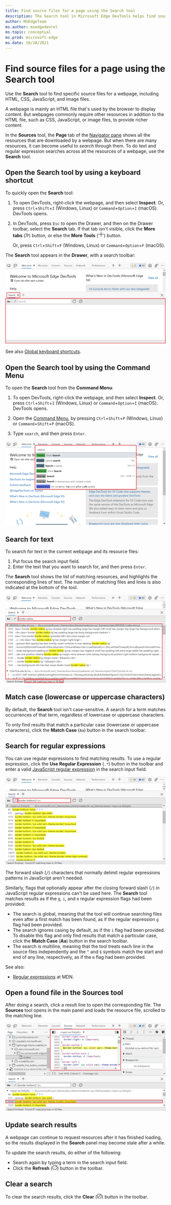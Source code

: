 ```yaml
---
title: Find source files for a page using the Search tool
description: The Search tool in Microsoft Edge DevTools helps find source files.
author: MSEdgeTeam
ms.author: msedgedevrel
ms.topic: conceptual
ms.prod: microsoft-edge
ms.date: 10/28/2021
---
```

# Find source files for a page using the Search tool

Use the **Search** tool to find specific source files for a webpage, including HTML, CSS, JavaScript, and image files.

A webpage is mainly an HTML file that's used by the browser to display content.  But webpages commonly require other resources in addition to the HTML file, such as CSS, JavaScript, or image files, to provide richer content.

In the **Sources** tool, the **Page** tab of the [Navigator pane](../sources/index.md#using-the-navigator-pane-to-select-files) shows all the resources that are downloaded by a webpage.  But when there are many resources, it can become useful to _search_ through them.  To do text and regular expression searches across all the resources of a webpage, use the **Search** tool.


<!-- ====================================================================== -->
## Open the Search tool by using a keyboard shortcut

To quickly open the **Search** tool:

1. To open DevTools, right-click the webpage, and then select **Inspect**.  Or, press `Ctrl`+`Shift`+`I` (Windows, Linux) or `Command`+`Option`+`I` (macOS).  DevTools opens.

1. In DevTools, press `Esc` to open the Drawer, and then on the Drawer toolbar, select the **Search** tab.  If that tab isn't visible, click the **More tabs** (![More tabs icon](../media/more-tabs-icon-light-theme.png)) button, or else the **More Tools** (![More Tools icon](../media/more-tools-icon-light-theme.png)) button.

   Or, press `Ctrl`+`Shift`+`F` (Windows, Linux) or `Command`+`Option`+`F` (macOS).

The **Search** tool appears in the **Drawer**, with a search toolbar:

![The Search tool, with the search toolbar](../media/search-tool/search-tool-first-open.png)

See also [Global keyboard shortcuts](../shortcuts/index.md#global-keyboard-shortcuts).


<!-- ====================================================================== -->
## Open the Search tool by using the Command Menu

To open the **Search** tool from the **Command Menu**:

1. To open DevTools, right-click the webpage, and then select **Inspect**.  Or, press `Ctrl`+`Shift`+`I` (Windows, Linux) or `Command`+`Option`+`I` (macOS).  DevTools opens.

1. Open the [Command Menu](../command-menu/index.md), by pressing `Ctrl`+`Shift`+`P` (Windows, Linux) or `Command`+`Shift`+`P` (macOS).

1. Type `search`, and then press `Enter`.

![The Command Menu with the Show Search item selected](../media/search-tool/open-search-tool.png)


<!-- ====================================================================== -->
## Search for text

To search for text in the current webpage and its resource files:

1. Put focus the search input field.
1. Enter the text that you want to search for, and then press `Enter`.

The **Search** tool shows the list of matching resources, and highlights the corresponding lines of text.  The number of matching files and lines is also indicated at the bottom of the tool.

![Search results displayed in the search tool, with matching text highlighted in yellow](../media/search-tool/search-tool-search-results.png)

<!-- The search results are pretty-printed. -->


<!-- ====================================================================== -->
## Match case (lowercase or uppercase characters)

By default, the **Search** tool isn't case-sensitive.  A search for a term matches occurrences of that term, regardless of lowercase or uppercase characters.

To only find results that match a particular case (lowercase or uppercase characters), click the **Match Case** (`Aa`) button in the search toolbar.


<!-- ====================================================================== -->
## Search for regular expressions

You can use regular expressions to find matching results.  To use a regular expression, click the **Use Regular Expression** (`.*`) button in the toolbar and enter a valid [JavaScript regular expression](https://developer.mozilla.org/docs/Web/JavaScript/Guide/Regular_Expressions) in the search input field.

![Searching for a regular expression](../media/search-tool/search-tool-regexp.png)

The forward slash (`/`) characters that normally delimit regular expressions patterns in JavaScript aren't needed.

Similarly, flags that optionally appear after the closing forward slash (`/`) in JavaScript regular expressions can't be used here. The **Search** tool matches results as if the `g`, `i`, and `m` regular expression flags had been provided:

* The search is global, meaning that the tool will continue searching files even after a first match has been found, as if the regular expression `g` flag had been provided.
* The search ignores casing by default, as if the `i` flag had been provided. To disable this flag and only find results that match a particular case, click the **Match Case** (**Aa**) button in the search toolbar.
* The search is multiline, meaning that the tool treats each line in the source files independently and the `^` and `$` symbols match the start and end of any line, respectively, as if the `m` flag had been provided.

See also:
* [Regular expressions](https://developer.mozilla.org/docs/Web/JavaScript/Guide/Regular_Expressions) at MDN.


<!-- ====================================================================== -->
## Open a found file in the Sources tool

After doing a search, click a result line to open the corresponding file.  The **Sources** tool opens in the main panel and loads the resource file, scrolled to the matching line.

![Clicking on a search line opens the Sources tool and loads the corresponding resource](../media/search-tool/search-tool-open-in-sources.png)


<!-- ====================================================================== -->
## Update search results

A webpage can continue to request resources after it has finished loading, so the results displayed in the **Search** panel may become stale after a while.

To update the search results, do either of the following:
*  Search again by typing a term in the search input field.
*  Click the **Refresh** (![Refresh search button](../media/search-tool/search-tool-refresh.png)) button in the toolbar.


<!-- ====================================================================== -->
## Clear a search

To clear the search results, click the **Clear** (![Clear search button](../media/search-tool/search-tool-clear.png)) button in the toolbar.
